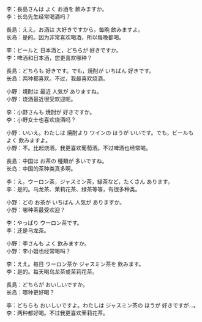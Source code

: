 李：長島さんは よく お酒を 飲みますか。  
李：长岛先生经常喝酒吗？  

長島：ええ。お酒は 大好きですから，毎晩 飲みますよ。  
长岛：是的。因为非常喜欢喝酒，所以每晚都喝。  

李：ビールと 日本酒と，どちらが 好きですか。  
李：啤酒和日本酒，您更喜欢哪种？  

長島：どちらも 好きです。でも，焼酎が いちばん 好きです。  
长岛：两种都喜欢。不过，我最喜欢烧酒。  

小野：焼酎は 最近 人気が ありますね。  
小野：烧酒最近很受欢迎呢。  

李：小野さんも 焼酎が 好きですか。  
李：小野女士也喜欢烧酒吗？  

小野：いいえ。わたしは 焼酎より ワインの ほうが いいです。でも，ビールも よく 飲みますよ。  
小野：不。比起烧酒，我更喜欢葡萄酒。不过啤酒也经常喝。  

長島：中国は お茶の 種類が 多いですね。  
长岛：中国的茶种类真多啊。  

李：え。ウーロン茶，ジャスミン茶，緑茶など，たくさん あります。  
李：是的。乌龙茶、茉莉花茶、绿茶等等，有很多种类。  

小野：どの お茶が いちばん 人気が ありますか。  
小野：哪种茶最受欢迎？  

李：やっぱり ウーロン茶です。  
李：还是乌龙茶。  

小野：李さんも よく 飲みますか。  
小野：李小姐也经常喝吗？  

李：ええ。毎日 ウーロン茶か ジャスミン茶を 飲みます。  
李：是的。每天喝乌龙茶或茉莉花茶。  

長島：どちらが おいしいですか。  
长岛：哪种更好喝？  

李：どちらも おいしいですよ。わたしは ジャスミン茶の ほうが 好きですが…。  
李：两种都好喝。不过我更喜欢茉莉花茶。